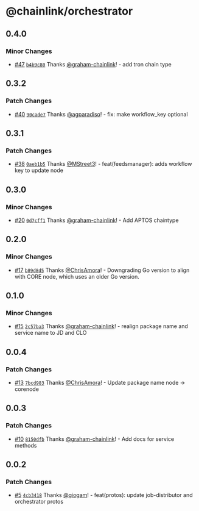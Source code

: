 # @chainlink/orchestrator

## 0.4.0

### Minor Changes

- [#47](https://github.com/smartcontractkit/chainlink-protos/pull/47) [`b4b9c80`](https://github.com/smartcontractkit/chainlink-protos/commit/b4b9c80fec56a47ca985dba9ea89dbbafad9e29d) Thanks [@graham-chainlink](https://github.com/graham-chainlink)! - add tron chain type

## 0.3.2

### Patch Changes

- [#40](https://github.com/smartcontractkit/chainlink-protos/pull/40) [`90cade7`](https://github.com/smartcontractkit/chainlink-protos/commit/90cade76ba4f9c594439b4bdf5e224c5e741e38c) Thanks [@agparadiso](https://github.com/agparadiso)! - fix: make workflow_key optional

## 0.3.1

### Patch Changes

- [#38](https://github.com/smartcontractkit/chainlink-protos/pull/38) [`0aeb1b5`](https://github.com/smartcontractkit/chainlink-protos/commit/0aeb1b5e0a3695a875d04251df25ae92cb3dc575) Thanks [@MStreet3](https://github.com/MStreet3)! - feat(feedsmanager): adds workflow key to update node

## 0.3.0

### Minor Changes

- [#20](https://github.com/smartcontractkit/chainlink-protos/pull/20) [`0d7cff1`](https://github.com/smartcontractkit/chainlink-protos/commit/0d7cff1e886bac8c7550b339e67f069ee4a682e1) Thanks [@graham-chainlink](https://github.com/graham-chainlink)! - Add APTOS chaintype

## 0.2.0

### Minor Changes

- [#17](https://github.com/smartcontractkit/chainlink-protos/pull/17) [`b89d8d5`](https://github.com/smartcontractkit/chainlink-protos/commit/b89d8d5c191cc4759450f55f1ba897f0dc0cc8d2) Thanks [@ChrisAmora](https://github.com/ChrisAmora)! - Downgrading Go version to align with CORE node, which uses an older Go version.

## 0.1.0

### Minor Changes

- [#15](https://github.com/smartcontractkit/chainlink-protos/pull/15) [`2c57ba3`](https://github.com/smartcontractkit/chainlink-protos/commit/2c57ba38a8029157148ab89b468972348a292b97) Thanks [@graham-chainlink](https://github.com/graham-chainlink)! - realign package name and service name to JD and CLO

## 0.0.4

### Patch Changes

- [#13](https://github.com/smartcontractkit/chainlink-protos/pull/13) [`7bcd983`](https://github.com/smartcontractkit/chainlink-protos/commit/7bcd9834ebc807a7eda939bc7cf0bbe59480bde1) Thanks [@ChrisAmora](https://github.com/ChrisAmora)! - Update package name node -> corenode

## 0.0.3

### Patch Changes

- [#10](https://github.com/smartcontractkit/chainlink-protos/pull/10) [`8150dfb`](https://github.com/smartcontractkit/chainlink-protos/commit/8150dfb75ad3df7681dc59f05b1ef7c2c2a1a6a6) Thanks [@graham-chainlink](https://github.com/graham-chainlink)! - Add docs for service methods

## 0.0.2

### Patch Changes

- [#5](https://github.com/smartcontractkit/chainlink-protos/pull/5) [`4cb3418`](https://github.com/smartcontractkit/chainlink-protos/commit/4cb341887f159095f98aaf7ba59f540f612b3ade) Thanks [@giogam](https://github.com/giogam)! - feat(protos): update job-distributor and orchestrator protos
